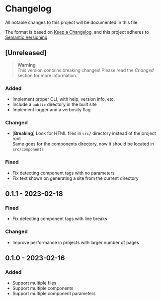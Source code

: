 # Changelog

All notable changes to this project will be documented in this file.

The format is based on [Keep a Changelog](https://keepachangelog.com/en/1.0.0/),
and this project adheres to [Semantic Versioning](https://semver.org/spec/v2.0.0.html).

## [Unreleased]
> **Warning**  
> This version contains breaking changes! Please read the *Changed* section for more information.

### Added
- Implement proper CLI, with help, version info, etc.
- Include a `public` directory in the built site
- Implement logger and a verbosity flag

### Changed
- [**Breaking**] Look for HTML files in `src/` directory instead of the project root   
  Same goes for the components directory, now it should be located in `src/components`

### Fixed
- Fix detecting component tags with no parameters
- Fix text shown on generating a site from the current directory

## 0.1.1 - 2023-02-18
### Fixed
- Fix detecting component tags with line breaks

### Changed
- Improve performance in projects with larger number of pages

## 0.1.0 - 2023-02-16
### Added
- Support multiple files
- Support multiple components
- Support multiple component parameters
